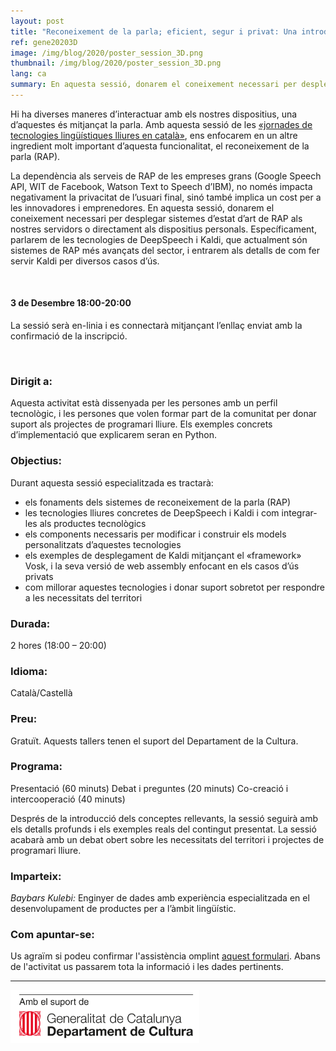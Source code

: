 ```yaml
---
layout: post
title: "Reconeixement de la parla; eficient, segur i privat: Una introducció a Kaldi i Vosk"
ref: gene20203D
image: /img/blog/2020/poster_session_3D.png
thumbnail: /img/blog/2020/poster_session_3D.png
lang: ca
summary: En aquesta sessió, donarem el coneixement necessari per desplegar sistemes d’estat d’art de RAP als nostres servidors o directament als dispositius personals. Específicament, parlarem de les tecnologies de DeepSpeech i Kaldi, que actualment són sistemes de RAP més avançats del sector, i entrarem als detalls de com fer servir Kaldi per diversos casos d’ús.
---
```


Hi ha diverses maneres d’interactuar amb els nostres dispositius, una d’aquestes és mitjançat la parla. Amb aquesta sessió de les [«jornades de tecnologies lingüístiques lliures en català»][jornades], ens enfocarem en un altre ingredient molt important d’aquesta funcionalitat, el reconeixement de la parla (RAP).

La dependència als serveis de RAP de les empreses grans (Google Speech API, WIT de Facebook, Watson Text to Speech d’IBM), no només impacta negativament la privacitat de l’usuari final, sinó també implica un cost per a les innovadores i emprenedores. En aquesta sessió, donarem el coneixement necessari per desplegar sistemes d’estat d’art de RAP als nostres servidors o directament als dispositius personals. Específicament, parlarem de les tecnologies de DeepSpeech i Kaldi, que actualment són sistemes de RAP més avançats del sector, i entrarem als detalls de com fer servir Kaldi per diversos casos d’ús.

<br/>

#### 3 de Desembre 18:00-20:00
La sessió serà en-linia i es connectarà mitjançant l’enllaç enviat amb la confirmació de la inscripció.

<br/>

### Dirigit a:
Aquesta activitat està dissenyada per les persones amb un perfil tecnològic, i les persones que volen  formar part de la comunitat per donar suport als projectes de programari lliure. Els exemples concrets d’implementació que explicarem seran en Python.

### Objectius:
Durant aquesta sessió especialitzada es tractarà:
* els fonaments dels sistemes de reconeixement de la parla (RAP)
* les tecnologies lliures concretes de DeepSpeech i Kaldi i com integrar-les als productes tecnològics
* els components necessaris per modificar i construir els models personalitzats d’aquestes tecnologies
* els exemples de desplegament de Kaldi mitjançant el «framework» Vosk, i la seva versió de web assembly enfocant en els casos d’ús privats
* com millorar aquestes tecnologies i donar suport sobretot per respondre a les necessitats del territori

### Durada:
2 hores (18:00 – 20:00)

### Idioma:
Català/Castellà

### Preu:
Gratuït. Aquests tallers tenen el suport del Departament de la Cultura.

### Programa:
Presentació (60 minuts) Debat i preguntes (20 minuts) Co-creació i intercooperació (40 minuts)

Després de la introducció dels conceptes rellevants, la sessió seguirà amb els detalls profunds i els exemples reals del contingut presentat. La sessió acabarà amb un debat obert sobre les necessitats del territori i projectes de programari lliure.

### Imparteix:
_Baybars Kulebi:_ Enginyer de dades amb experiència especialitzada en el desenvolupament de productes per a l’àmbit lingüístic.

### Com apuntar-se:
Us agraïm si podeu confirmar l'assistència omplint [aquest formulari](https://limesurvey.collectivat.cat/index.php?r=survey/index&sid=494293&lang=ca). Abans de l'activitat us passarem tota la informació i les dades pertinents.

---
<img src="/img/logo_generalitat.png" width="60%"/>

[jornades]: /blog/2020-11-06-jornades-de-tecnologies-lliures-de-la-parla/
